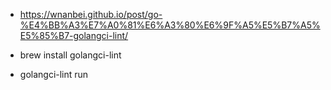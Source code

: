 + https://wnanbei.github.io/post/go-%E4%BB%A3%E7%A0%81%E6%A3%80%E6%9F%A5%E5%B7%A5%E5%85%B7-golangci-lint/

+ brew install golangci-lint

+ golangci-lint run
